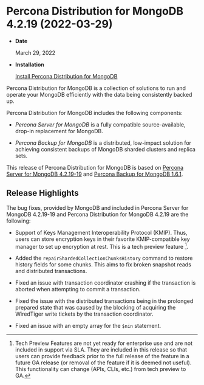 # Percona Distribution for MongoDB 4.2.19 (2022-03-29)

* **Date**

    March 29, 2022

* **Installation**

    [Install Percona Distribution for MongoDB](installation.md#install)

Percona Distribution for MongoDB is a collection of solutions to run and operate your
MongoDB efficiently with the data being consistently backed up.

Percona Distribution for MongoDB includes the following components:

* *Percona Server for MongoDB* is a fully compatible source-available, drop-in replacement
for MongoDB.

* *Percona Backup for MongoDB* is a distributed, low-impact solution for achieving
consistent backups of MongoDB sharded clusters and replica sets.

This release of Percona Distribution for MongoDB is based on [Percona Server for MongoDB 4.2.19-19](https://www.percona.com/doc/percona-server-for-mongodb/4.2/release_notes/4.2.19-19.html) and [Percona Backup for MongoDB 1.6.1](https://www.percona.com/doc/percona-backup-mongodb/release-notes/1.6.1.html).

## Release Highlights

The bug fixes, provided by MongoDB and included in Percona Server for MongoDB 4.2.19-19 and Percona Distribution for MongoDB 4.2.19 are the following:

* Support of Keys Management Interoperability Protocol (KMIP). Thus, users can store encryption keys in their favorite KMIP-compatible key manager to set up encryption at rest. This is a tech preview feature [^1].

* Added the `repairShardedCollectionChunksHistory` command to restore history fields for some chunks. This aims to fix broken snapshot reads and distributed transactions.

* Fixed an issue with transaction coordinator crashing if the transaction is aborted when attempting to commit a transaction.

* Fixed the issue with the distributed transactions being in the prolonged prepared state that was caused by the  blocking of acquiring the WiredTiger write tickets by the transaction coordinator.

* Fixed an issue with an empty array for the `$nin` statement.

[^1]: Tech Preview Features are not yet ready for enterprise use and are not included in support via SLA. They are included in this release so that users can provide feedback prior to the full release of the feature in a future GA release (or removal of the feature if it is deemed not useful). This functionality can change (APIs, CLIs, etc.) from tech preview to GA.